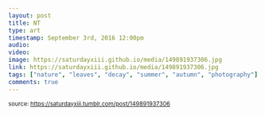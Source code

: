 ```yaml
---
layout: post
title: NT
type: art
timestamp: September 3rd, 2016 12:00pm
audio: 
video: 
image: https://saturdayxiii.github.io/media/149891937306.jpg
link: https://saturdayxiii.github.io/media/149891937306.jpg
tags: ["nature", "leaves", "decay", "summer", "autumn", "photography"]
comments: true
---
```

  
<small>source: https://saturdayxiii.tumblr.com/post/149891937306</small>